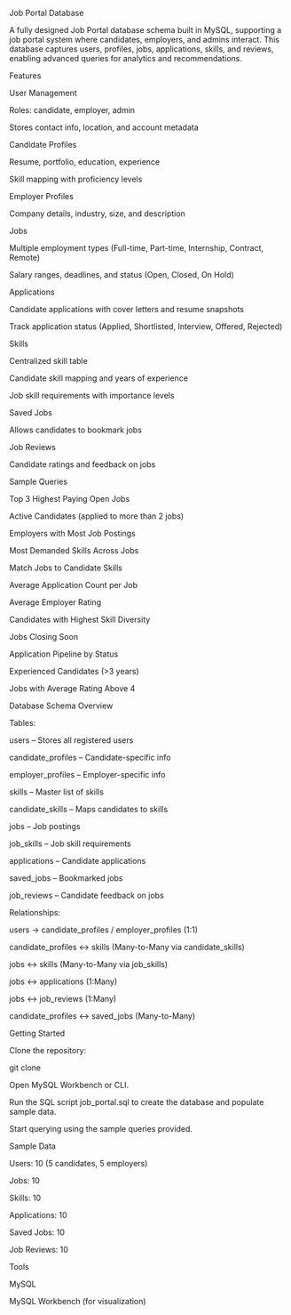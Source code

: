 Job Portal Database

A fully designed Job Portal database schema built in MySQL, supporting a job portal system where candidates, employers, and admins interact. This database captures users, profiles, jobs, applications, skills, and reviews, enabling advanced queries for analytics and recommendations.

Features

User Management

Roles: candidate, employer, admin

Stores contact info, location, and account metadata

Candidate Profiles

Resume, portfolio, education, experience

Skill mapping with proficiency levels

Employer Profiles

Company details, industry, size, and description

Jobs

Multiple employment types (Full-time, Part-time, Internship, Contract, Remote)

Salary ranges, deadlines, and status (Open, Closed, On Hold)

Applications

Candidate applications with cover letters and resume snapshots

Track application status (Applied, Shortlisted, Interview, Offered, Rejected)

Skills

Centralized skill table

Candidate skill mapping and years of experience

Job skill requirements with importance levels

Saved Jobs

Allows candidates to bookmark jobs

Job Reviews

Candidate ratings and feedback on jobs

Sample Queries

Top 3 Highest Paying Open Jobs

Active Candidates (applied to more than 2 jobs)

Employers with Most Job Postings

Most Demanded Skills Across Jobs

Match Jobs to Candidate Skills

Average Application Count per Job

Average Employer Rating

Candidates with Highest Skill Diversity

Jobs Closing Soon

Application Pipeline by Status

Experienced Candidates (>3 years)

Jobs with Average Rating Above 4

Database Schema Overview

Tables:

users – Stores all registered users

candidate_profiles – Candidate-specific info

employer_profiles – Employer-specific info

skills – Master list of skills

candidate_skills – Maps candidates to skills

jobs – Job postings

job_skills – Job skill requirements

applications – Candidate applications

saved_jobs – Bookmarked jobs

job_reviews – Candidate feedback on jobs

Relationships:

users → candidate_profiles / employer_profiles (1:1)

candidate_profiles ↔ skills (Many-to-Many via candidate_skills)

jobs ↔ skills (Many-to-Many via job_skills)

jobs ↔ applications (1:Many)

jobs ↔ job_reviews (1:Many)

candidate_profiles ↔ saved_jobs (Many-to-Many)

Getting Started

Clone the repository:

git clone <repository-url>


Open MySQL Workbench or CLI.

Run the SQL script job_portal.sql to create the database and populate sample data.

Start querying using the sample queries provided.

Sample Data

Users: 10 (5 candidates, 5 employers)

Jobs: 10

Skills: 10

Applications: 10

Saved Jobs: 10

Job Reviews: 10

Tools

MySQL 

MySQL Workbench (for visualization)
